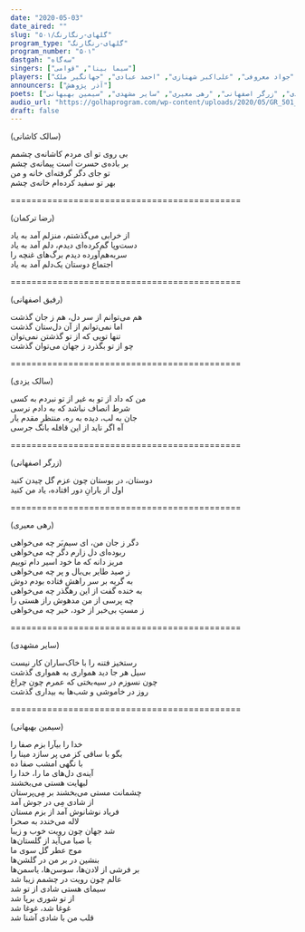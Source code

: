 ```yaml
---
date: "2020-05-03"
date_aired: ""
slug: "گلهای-رنگارنگ/۵۰۱"
program_type: "گلهای-رنگارنگ"
program_number: "۵۰۱"
dastgah: "سه‌گاه"
singers: ["سیما بینا", "قوامی"]
players: ["همایون خرم", "جواد معروفی", "علی‌اکبر شهنازی", "احمد عبادی", "جهانگیر ملک"]
announcers: ["آذر پژوهش"]
poets: ["سالک کاشانی", "رضا ترکمان", "رفیق اصفهانی", "سالک یزدی", "زرگر اصفهانی", "رهی معیری", "سایر مشهدی", "سیمین بهبهانی"]
audio_url: "https://golhaprogram.com/wp-content/uploads/2020/05/GR_501_Sima_Bina_Ghavami.mp3"
draft: false
---
```


(سالک کاشانی)  

بی روی تو ای مردم کاشانه‌ی چشمم  
بر باده‌ی حسرت است پیمانه‌ی چشم  
تو جای دگر گرفته‌ای خانه و من  
بهر تو سفید کرده‌ام خانه‌ی چشم  

============================================  

(رضا ترکمان)  

از خرابی می‌گذشتم، منزلم آمد به یاد  
دست‌و‌پا گم‌کرده‌ای دیدم، دلم آمد به یاد  
سر‌به‌هم‌آورده دیدم برگ‌های غنچه را  
اجتماع دوستان یک‌دلم آمد به یاد  

============================================  

(رفیق اصفهانی)  

هم می‌توانم از سر دل، هم ز جان گذشت  
اما نمی‌توانم از آن دل‌ستان گذشت  
تنها تویی که از تو گذشتن نمی‌توان  
چو از تو بگذرد ز جهان می‌توان گذشت  

============================================  

(سالک یزدی)  

من که داد از تو به غیر از تو نبردم به کسی  
شرط انصاف نباشد که به دادم نرسی  
جان به لب، دیده به ره، منتظر مقدم یار  
آه اگر ناید از این قافله بانگ جرسی  

============================================  

(زرگر اصفهانی)  

دوستان، در بوستان چون عزم گل چیدن کنید  
اول از یارانِ دور افتاده، یاد من کنید  

============================================  

(رهی معیری)  

دگر ز جان من، ای سیم‌بَر چه می‌خواهی  
ربوده‌ای دل زارم دگر چه می‌خواهی  
مریز دانه که ما خود اسیر دام توییم  
ز صید طایر بی‌بال و پر چه می‌خواهی  
به گریه بر سر راهش فتاده بودم دوش  
به خنده گفت از این رهگذر چه می‌خواهی  
چه پرسی از من مدهوش راز هستی را  
ز مستِ بی‌خبر از خود، خبر چه می‌خواهی  

============================================  

(سایر مشهدی)  

رستخیز فتنه را با خاک‌ساران کار نیست  
سیل هر جا دید همواری به همواری گذشت  
چون نسوزم در سیه‌بختی که عمرم چون چراغ  
روز در خاموشی و شب‌ها به بیداری گذشت  

============================================  

(سیمین بهبهانی)  

خدا را بیآرا بزم صفا را  
بگو با ساقی کز می پر سازد مینا را  
با نگهی امشب صفا ده  
آینه‌ی دل‌های ما را، خدا را  
لبهایت هستی می‌بخشند  
چشمانت مستی می‌بخشند بر مِی‌پرستان  
از شادی مِی در جوش آمد  
فریاد نوشانوش آمد از بزم مستان  
لاله می‌خندد به صحرا  
شد جهان چون رویت خوب و زیبا  
با صبا می‌آید از گلستان‌ها  
موج عطر گل سوی ما  
بنشین در بر من در گلشن‌ها  
بر فرشی از لادن‌ها، سوسن‌ها، یاسمن‌ها  
عالم چون رویت در چشمم زیبا شد  
سیمای هستی شادی از تو شد  
از تو شوری برپا شد  
غوغا شد، غوغا شد  
قلب من با شادی آشنا شد  
